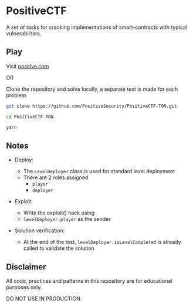 # PositiveCTF

A set of tasks for cracking implementations of smart-contracts with typical vulnerabilities.

## Play

Visit [positive.com](https://positive.com/ctf)

OR

Clone the repository and solve locally, a separate test is made for each problem

```sh
git clone https://github.com/PositiveSecurity/PositiveCTF-TON.git

cd PositiveCTF-TON

yarn
```

## Notes

- Deploy:

  - The `LevelDeployer` class is used for standard level deployment
  - There are 2 roles assigned
    - `player`
    - `deployer`

- Exploit:

  - Write the exploit() hack using
  - `levelDeployer.player` as the sender

- Solution verification:

  - At the end of the test, `levelDeployer.isLevelCompleted` is already called to validate the solution

## Disclaimer

All code, practices and patterns in this repository are for educational purposes only.

DO NOT USE IN PRODUCTION.
